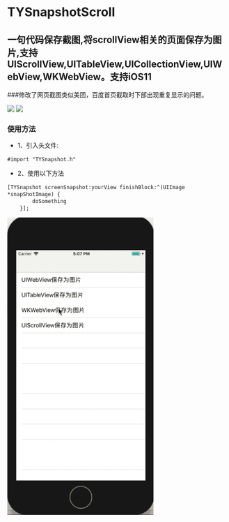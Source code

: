 # TYSnapshotScroll

## 一句代码保存截图,将scrollView相关的页面保存为图片,支持UIScrollView,UITableView,UICollectionView,UIWebView,WKWebView。支持iOS11

###修改了网页截图类似美团，百度首页截取时下部出现重复显示的问题。

[![](https://img.shields.io/badge/Supported-iOS7-4BC51D.svg?style=flat-square)](https://github.com/TonyReet/TYSnapshotScroll)
[![](https://img.shields.io/badge/Objc-compatible-4BC51D.svg?style=flat-square)](https://github.com/TonyReet/TYSnapshotScroll)


### 使用方法
- 1、引入头文件:

```objc
#import "TYSnapshot.h"
```
- 2、使用以下方法

```objc
[TYSnapshot screenSnapshot:yourView finishBlock:^(UIImage *snapShotImage) {
        doSomething
    }];

```


![TYSnapshotScroll](Snapshot.gif)
